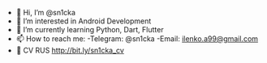 - 👋 Hi, I’m @sn1cka
- 👀 I’m interested in Android Development
- 🌱 I’m currently learning Python, Dart, Flutter
- 📫 How to reach me:
      -Telegram: @sn1cka
      -Email: ilenko.a99@gmail.com
- 📑 CV RUS http://bit.ly/sn1cka_cv


